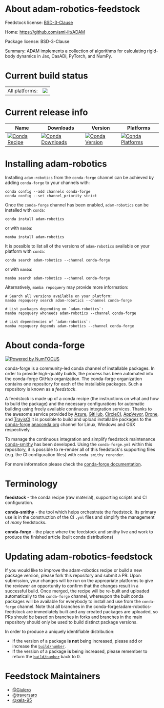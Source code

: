 About adam-robotics-feedstock
=============================

Feedstock license: [BSD-3-Clause](https://github.com/conda-forge/adam-robotics-feedstock/blob/main/LICENSE.txt)

Home: https://github.com/ami-iit/ADAM

Package license: BSD-3-Clause

Summary: ADAM implements a collection of algorithms for calculating rigid-body dynamics in Jax, CasADi, PyTorch, and NumPy.

Current build status
====================


<table><tr><td>All platforms:</td>
    <td>
      <a href="https://dev.azure.com/conda-forge/feedstock-builds/_build/latest?definitionId=19488&branchName=main">
        <img src="https://dev.azure.com/conda-forge/feedstock-builds/_apis/build/status/adam-robotics-feedstock?branchName=main">
      </a>
    </td>
  </tr>
</table>

Current release info
====================

| Name | Downloads | Version | Platforms |
| --- | --- | --- | --- |
| [![Conda Recipe](https://img.shields.io/badge/recipe-adam--robotics-green.svg)](https://anaconda.org/conda-forge/adam-robotics) | [![Conda Downloads](https://img.shields.io/conda/dn/conda-forge/adam-robotics.svg)](https://anaconda.org/conda-forge/adam-robotics) | [![Conda Version](https://img.shields.io/conda/vn/conda-forge/adam-robotics.svg)](https://anaconda.org/conda-forge/adam-robotics) | [![Conda Platforms](https://img.shields.io/conda/pn/conda-forge/adam-robotics.svg)](https://anaconda.org/conda-forge/adam-robotics) |

Installing adam-robotics
========================

Installing `adam-robotics` from the `conda-forge` channel can be achieved by adding `conda-forge` to your channels with:

```
conda config --add channels conda-forge
conda config --set channel_priority strict
```

Once the `conda-forge` channel has been enabled, `adam-robotics` can be installed with `conda`:

```
conda install adam-robotics
```

or with `mamba`:

```
mamba install adam-robotics
```

It is possible to list all of the versions of `adam-robotics` available on your platform with `conda`:

```
conda search adam-robotics --channel conda-forge
```

or with `mamba`:

```
mamba search adam-robotics --channel conda-forge
```

Alternatively, `mamba repoquery` may provide more information:

```
# Search all versions available on your platform:
mamba repoquery search adam-robotics --channel conda-forge

# List packages depending on `adam-robotics`:
mamba repoquery whoneeds adam-robotics --channel conda-forge

# List dependencies of `adam-robotics`:
mamba repoquery depends adam-robotics --channel conda-forge
```


About conda-forge
=================

[![Powered by
NumFOCUS](https://img.shields.io/badge/powered%20by-NumFOCUS-orange.svg?style=flat&colorA=E1523D&colorB=007D8A)](https://numfocus.org)

conda-forge is a community-led conda channel of installable packages.
In order to provide high-quality builds, the process has been automated into the
conda-forge GitHub organization. The conda-forge organization contains one repository
for each of the installable packages. Such a repository is known as a *feedstock*.

A feedstock is made up of a conda recipe (the instructions on what and how to build
the package) and the necessary configurations for automatic building using freely
available continuous integration services. Thanks to the awesome service provided by
[Azure](https://azure.microsoft.com/en-us/services/devops/), [GitHub](https://github.com/),
[CircleCI](https://circleci.com/), [AppVeyor](https://www.appveyor.com/),
[Drone](https://cloud.drone.io/welcome), and [TravisCI](https://travis-ci.com/)
it is possible to build and upload installable packages to the
[conda-forge](https://anaconda.org/conda-forge) [anaconda.org](https://anaconda.org/)
channel for Linux, Windows and OSX respectively.

To manage the continuous integration and simplify feedstock maintenance
[conda-smithy](https://github.com/conda-forge/conda-smithy) has been developed.
Using the ``conda-forge.yml`` within this repository, it is possible to re-render all of
this feedstock's supporting files (e.g. the CI configuration files) with ``conda smithy rerender``.

For more information please check the [conda-forge documentation](https://conda-forge.org/docs/).

Terminology
===========

**feedstock** - the conda recipe (raw material), supporting scripts and CI configuration.

**conda-smithy** - the tool which helps orchestrate the feedstock.
                   Its primary use is in the construction of the CI ``.yml`` files
                   and simplify the management of *many* feedstocks.

**conda-forge** - the place where the feedstock and smithy live and work to
                  produce the finished article (built conda distributions)


Updating adam-robotics-feedstock
================================

If you would like to improve the adam-robotics recipe or build a new
package version, please fork this repository and submit a PR. Upon submission,
your changes will be run on the appropriate platforms to give the reviewer an
opportunity to confirm that the changes result in a successful build. Once
merged, the recipe will be re-built and uploaded automatically to the
`conda-forge` channel, whereupon the built conda packages will be available for
everybody to install and use from the `conda-forge` channel.
Note that all branches in the conda-forge/adam-robotics-feedstock are
immediately built and any created packages are uploaded, so PRs should be based
on branches in forks and branches in the main repository should only be used to
build distinct package versions.

In order to produce a uniquely identifiable distribution:
 * If the version of a package **is not** being increased, please add or increase
   the [``build/number``](https://docs.conda.io/projects/conda-build/en/latest/resources/define-metadata.html#build-number-and-string).
 * If the version of a package **is** being increased, please remember to return
   the [``build/number``](https://docs.conda.io/projects/conda-build/en/latest/resources/define-metadata.html#build-number-and-string)
   back to 0.

Feedstock Maintainers
=====================

* [@Giulero](https://github.com/Giulero/)
* [@traversaro](https://github.com/traversaro/)
* [@xela-95](https://github.com/xela-95/)

